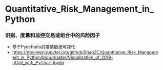 # Quantitative_Risk_Management_in_Python

### 识别、度量和监控交易或组合中的风险因子

- 基于Pyecharts的疫情数据可视化
- https://nbviewer.jupyter.org/github/ShaoZC/Quantitative_Risk_Management_in_Python/blob/master/Visualization_of_2019-nCoV_with_PyChart.ipynb